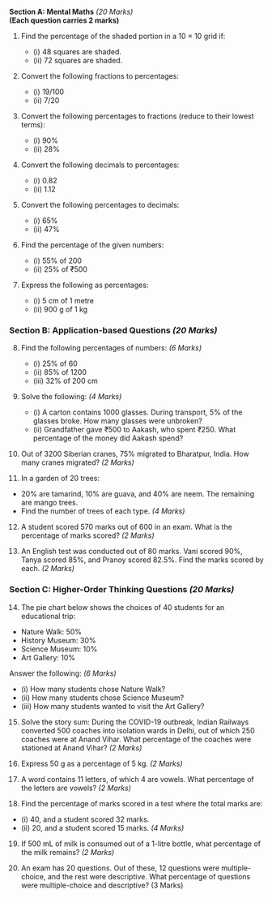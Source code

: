  **Section A: Mental Maths** *(20 Marks)*  
**(Each question carries 2 marks)**  

1. Find the percentage of the shaded portion in a 10 × 10 grid if:  
   - (i) 48 squares are shaded.  
   - (ii) 72 squares are shaded.  

2. Convert the following fractions to percentages:  
   - (i) 19/100
   - (ii) 7/20 

3. Convert the following percentages to fractions (reduce to their lowest terms):  
   - (i) 90%  
   - (ii) 28%  

4. Convert the following decimals to percentages:  
   - (i) 0.82  
   - (ii) 1.12  

5. Convert the following percentages to decimals:  
   - (i) 65%  
   - (ii) 47%  

6. Find the percentage of the given numbers:
   - (i) 55% of 200
   - (ii) 25% of ₹500

7. Express the following as percentages:  
   - (i) 5 cm of 1 metre  
   - (ii) 900 g of 1 kg  
 
### **Section B: Application-based Questions** *(20 Marks)*  

8. Find the following percentages of numbers:     *(6 Marks)* 
   - (i) 25% of 60  
   - (ii) 85% of 1200  
   - (iii) 32% of 200 cm   

9. Solve the following:     *(4 Marks)*  
   - (i) A carton contains 1000 glasses. During transport, 5% of the glasses broke. How many glasses were unbroken?  
   - (ii) Grandfather gave ₹500 to Aakash, who spent ₹250. What percentage of the money did Aakash spend?  

10. Out of 3200 Siberian cranes, 75% migrated to Bharatpur, India. How many cranes migrated? *(2 Marks)*  

11. In a garden of 20 trees:  
   - 20% are tamarind, 10% are guava, and 40% are neem. The remaining are mango trees.  
   - Find the number of trees of each type. *(4 Marks)*  

12. A student scored 570 marks out of 600 in an exam. What is the percentage of marks scored? *(2 Marks)*  

13. An English test was conducted out of 80 marks. Vani scored 90%, Tanya scored 85%, and Pranoy scored 82.5%. Find the marks scored by each. *(2 Marks)*  
 
### **Section C: Higher-Order Thinking Questions** *(20 Marks)*  

14. The pie chart below shows the choices of 40 students for an educational trip:  
   - Nature Walk: 50%  
   - History Museum: 30%  
   - Science Museum: 10%  
   - Art Gallery: 10%  

Answer the following:     *(6 Marks)*  
   - (i) How many students chose Nature Walk?  
   - (ii) How many students chose Science Museum?  
   - (iii) How many students wanted to visit the Art Gallery?  

15. Solve the story sum: During the COVID-19 outbreak, Indian Railways converted 500 coaches into isolation wards in Delhi, out of which 250 coaches were at Anand Vihar. What percentage of the coaches were stationed at Anand Vihar? *(2 Marks)*  

16. Express 50 g as a percentage of 5 kg. *(2 Marks)*  

17. A word contains 11 letters, of which 4 are vowels. What percentage of the letters are vowels? *(2 Marks)*  

18. Find the percentage of marks scored in a test where the total marks are:  
   - (i) 40, and a student scored 32 marks.  
   - (ii) 20, and a student scored 15 marks. *(4 Marks)*  

19. If 500 mL of milk is consumed out of a 1-litre bottle, what percentage of the milk remains? *(2 Marks)*  

20. An exam has 20 questions. Out of these, 12 questions were multiple-choice, and the rest were descriptive. What percentage of questions were multiple-choice and descriptive? (3 Marks)
